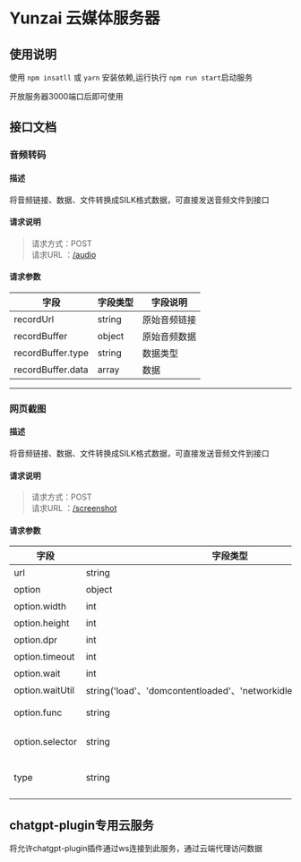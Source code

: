 # Yunzai 云媒体服务器

## 使用说明
使用 `npm insatll` 或 `yarn` 安装依赖,运行执行 `npm run start`启动服务

开放服务器3000端口后即可使用

## 接口文档

### 音频转码
#### 描述
将音频链接、数据、文件转换成SILK格式数据，可直接发送音频文件到接口
#### 请求说明
> 请求方式：POST<br>
请求URL ：[/audio](#)

#### 请求参数
字段         |字段类型    |字段说明
------------|-----------|-----------
recordUrl	|string     |原始音频链接
recordBuffer|object		|原始音频数据
recordBuffer.type|string     |数据类型
recordBuffer.data|array     |数据

---
### 网页截图
#### 描述
将音频链接、数据、文件转换成SILK格式数据，可直接发送音频文件到接口
#### 请求说明
> 请求方式：POST<br>
请求URL ：[/screenshot](#)

#### 请求参数
字段         |字段类型    |字段说明
------------|-----------|-----------
url	|string     |请求的网址
option|object		|参数
option.width|int     |渲染窗口宽度
option.height|int     |渲染窗口高度
option.dpr|int     |渲染DPR
option.timeout|int     |访问超时时间
option.wait|int     |页面等待时间
option.waitUtil|string('load'、'domcontentloaded'、'networkidle0'、'networkidle2') |waitUtil参数
option.func|string |waitFunction参数
option.selector|string     |页面加载完成选择器
type|string     |返回类型,可选base64和image

## chatgpt-plugin专用云服务
将允许chatgpt-plugin插件通过ws连接到此服务，通过云端代理访问数据